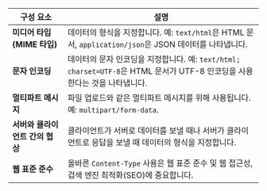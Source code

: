 | 구성 요소 | 설명 |
|-----------|------|
| **미디어 타입 (MIME 타입)** | 데이터의 형식을 지정합니다. 예: `text/html`은 HTML 문서, `application/json`은 JSON 데이터를 나타냅니다. |
| **문자 인코딩** | 데이터의 문자 인코딩을 지정합니다. 예: `text/html; charset=UTF-8`은 HTML 문서가 UTF-8 인코딩을 사용한다는 것을 나타냅니다. |
| **멀티파트 메시지** | 파일 업로드와 같은 멀티파트 메시지를 위해 사용됩니다. 예: `multipart/form-data`. |
| **서버와 클라이언트 간의 협상** | 클라이언트가 서버로 데이터를 보낼 때나 서버가 클라이언트로 응답을 보낼 때 데이터의 형식을 지정합니다. |
| **웹 표준 준수** | 올바른 `Content-Type` 사용은 웹 표준 준수 및 웹 접근성, 검색 엔진 최적화(SEO)에 중요합니다. |

